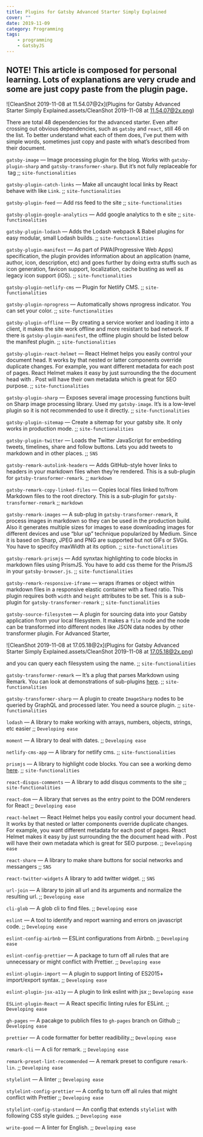 ```yaml
---
title: Plugins for Gatsby Advanced Starter Simply Explained
cover: ""
date: 2019-11-09
category: Programming
tags:
    - programming
    - GatsbyJS
---
```




## NOTE! This article is composed for personal learning. Lots of explanations are very crude and some are just copy paste from the plugin page.



![CleanShot 2019-11-08 at 11.54.07@2x](Plugins for Gatsby Advanced Starter Simply Explained.assets/CleanShot 2019-11-08 at 11.54.07@2x.png)



There are total 48 dependencies for the advanced starter. Even after crossing out obvious dependencies, such as `gatsby` and `react`, still 46 on the list. To better understand what each of them does, I’ve put them with simple words, sometimes just copy and paste with what’s described from their document. 



`gatsby-image` — Image processing plugin for the blog. Works with `gatsby-plugin-sharp` and `gatsby-transformer-sharp`. But it’s not fully replaceable for <img> tag ;; `site-functionalities`

`gatsby-plugin-catch-links` — Make all uncaught local links by React behave with like `Link`. ;; `site-functionalities`

`gatsby-plugin-feed` — Add rss feed to the site ;; `site-functionalities`

`gatsby-plugin-google-analytics` — Add google analytics to th e site ;; `site-functinoalities`

`gatsby-plugin-lodash` — Adds the Lodash webpack & Babel plugins for easy modular, small Lodash builds. ;; `site-functionalities`

`gatsby-plugin-manifest` — As part of PWA(Progressive Web Apps) specification, the plugin provides information about an application (name, author, icon, description, etc) and goes further by doing extra stuffs such as icon generation, favicon support, localization, cache busting as well as legacy icon support (iOS). ;; `site-functionalities`

`gatsby-plugin-netlify-cms` — Plugin for Netlify CMS. ;; `site-functionalities`

`gatsby-plugin-nprogress` — Automatically shows nprogress indicator. You can set your color. ;; `site-functionalities`

`gatsby-plugin-offline` — By creating a service worker and loading it into a client, it makes the site work offline and more resistant to bad network. If there is `gatsby-plugin-manifest`, the offline plugin should be listed below the manifest plugin. ;; `site-functionalities`

`gatsby-plugin-react-helmet` — React Helmet helps you easily control your document head. It works by that nested or latter components override duplicate changes. For example, you want different metadata for each post of pages. React Helmet makes it easy by just surrounding the the document head with <Helmet></Helmet>. Post will have their own metadata which is great for SEO purpose. ;; `site-functionalities`

`gatsby-plugin-sharp` — Exposes several image processing functions built on Sharp image processing library. Used my `gatsby-image`. It’s is a low-level plugin so it is not recommended to use it directly. ;; `site-functionalities`

`gatsby-plugin-sitemap` — Create a sitemap for your gatsby site. It only works in production mode. ;; `site-functionalities`

`gatsby-plugin-twitter` — Loads the Twitter JavaScript for embedding tweets, timelines, share and follow buttons. Lets you add tweets to markdown and in other places. ;; `SNS`

`gatsby-remark-autolink-headers` — Adds GitHub-style hover links to headers in your markdown files when they’re rendered. This is a sub-plugin for `gatsby-transformer-remark`. ;; `markdown`

`gatsby-remark-copy-linked-files` — Copies local files linked to/from Markdown files to the root directory. This is a sub-plugin for `gatsby-transformer-remark` ;; `markdown`

`gatsby-remark-images` — A sub-plug in `gatsby-transformer-remark`, it process images in markdown so they can be used in the production build. Also it generates multiple sizes for images to ease downloading images for different devices and use “blur up” technique popularized by Medium. Since it is based on Sharp, JPEG and PNG are supported but not GIFs or SVGs. You have to specifcy maxWidth at its option. ;; `site-functionalities`

`gatsby-remark-prismjs` — Add synxtax highlighting to code blocks in markdown files using PrismJS. You have to add css theme for the PrismJS in your `gatsby-browser.js`. ;; `site-functionalities`

`gatsby-remark-responsive-iframe` — wraps iframes or object within markdown files in a responsive elastic container with a fixed ratio. This plugin requires both `width` and `height` attributes to be set. This is a sub-plugin for `gatsby-transformer-remark` ;; `site-functionalities`

`gatsby-source-filesystem` — A plugin for sourcing data into your Gatsby application from your local filesystem. It makes a `file` node and the node can be transformed into different nodes like JSON data nodes by other transformer plugin. For Advanced Starter, 

![CleanShot 2019-11-08 at 17.05.18@2x](Plugins for Gatsby Advanced Starter Simply Explained.assets/CleanShot 2019-11-08 at 17.05.18@2x.png)

and you can query each filesystem using the name. ;; `site-functionalities`

`gatsby-transformer-remark` — It’s a plug that parses Markdown using Remark. You can look at demonstrations of sub-plugins [here](https://using-remark.gatsbyjs.org/). ;; `site-functionalities`

`gatsby-transformer-sharp` — A plugin to create `ImageSharp` nodes to be queried by GraphQL and processed later. You need a source plugin. ;; `site-functionalities`

`lodash` — A library to make working with arrays, numbers, objects, strings, etc easier ;; `Developing ease`

`moment` — A library to deal with dates. ;; `Developing ease`

`netlify-cms-app` — A library for netlify cms. ;; `site-functionalities`

`prismjs` — A library to highlight code blocks. You can see a working demo [here](https://using-remark.gatsbyjs.org/). ;; `site-functionalities`

`react-disqus-comments` — A library to add disqus comments to the site ;; `site-functionalities`

`react-dom` — A library that serves as the entry point to the DOM renderers for React ;; `Developing ease`

`react-helmet` — React Helmet helps you easily control your document head. It works by that nested or latter components override duplicate changes. For example, you want different metadata for each post of pages. React Helmet makes it easy by just surrounding the the document head with <Helmet></Helmet>. Post will have their own metadata which is great for SEO purpose. ;; `Developing ease`

`react-share` — A library to make share buttons for social networks and messangers ;; `SNS`

`react-twitter-widgets` A library to add twitter widget. ;; `SNS`

`url-join` — A library to join all url and its arguments and normalize the resulting url. ;; `Developing ease`

`cli-glob` — A glob cli to find files. ;; `Developing ease`

`eslint` — A tool to identify and report warning and errors on javascript code. ;; `Developing ease`

`eslint-config-airbnb` — ESLint configurations from Airbnb. ;; `Developing ease`

`eslint-config-prettier` — A package to turn off all rules that are unnecessary or might conflict with Prettier. ;; `Developing ease`

`eslint-plugin-import` — A plugin to support linting of ES2015+ import/export syntax. ;; `Developing ease`

`eslint-plugin-jsx-a11y` — A plugin to link eslint with jsx ;; `Developing ease`

`ESLint-plugin-React` — A React specific linting rules for ESLint. ;; `Developing ease`

`gh-pages` — A pacakge to publich files to `gh-pages` branch on Github ;; `Developing ease`

`prettier` — A code formatter for better readibility.;; `Developing ease`

`remark-cli` — A cli for remark. ;; `Developing ease`

`remark-preset-lint-recommended` — A remark preset to configure `remark-lin`. ;; `Developing ease`

`stylelint` — A linter ;; `Developing ease`

`stylelint-config-prettier` — A config to turn off all rules that might conflict with Prettier ;; `Developing ease`

`stylelint-config-standard` — An config that extends `stylelint` with following CSS style guides. ;; `Developing ease`

`write-good` — A linter for English. ;; `Developing ease`



